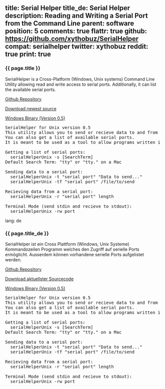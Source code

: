 title: Serial Helper
title_de: Serial Helper
description: Reading and Writing a Serial Port from the Command Line
parent: software
position: 5
comments: true
flattr: true
github: https://github.com/xythobuz/SerialHelper
compat: serialhelper
twitter: xythobuz
reddit: true
print: true
---

### {{ page.title }}

SerialHelper is a Cross-Platform (Windows, Unix systems) Command Line Utility allowing read and write access to serial ports. Additionally, it can list the available serial ports.

[Github Repository][1]

[Download newest source][2]

[Windows Binary (Version 0.5)][3]

<pre>
SerialHelper for Unix version 0.5
This utility allows you to send or recieve data to and from a serial port.
You can also get a list of available serial ports.
It is meant to be used as a tool to allow programs written in other languages access to serial ports.

Getting a list of serial ports:
  serialHelperUnix -s [SearchTerm]
Default Search Term: "tty" or "tty." on a Mac

Sending data to a serial port:
  serialHelperUnix -t "serial port" "Data to send..."
  serialHelperUnix -tf "serial port" /file/to/send

Recieving data from a serial port:
  serialHelperUnix -r "serial port" length

Terminal Mode (send stdin and recieve to stdout):
  serialHelperUnix -rw port
</pre>

 [1]: https://github.com/xythobuz/SerialHelper
 [2]: https://github.com/xythobuz/SerialHelper/zipball/master
 [3]: files/serialHelperWin-0.5.exe

lang: de

### {{ page.title_de }}

SerialHelper ist ein Cross Plattform (Windows, Unix Systeme) Kommandozeilen Programm welches den Zugriff auf serielle Ports ermöglicht. Ausserdem können vorhandene serielle Ports aufgelistet werden.

[Github Repository][1]

[Download aktuellster Sourcecode][2]

[Windows Binary (Version 0.5)][3]

<pre>
SerialHelper for Unix version 0.5
This utility allows you to send or recieve data to and from a serial port.
You can also get a list of available serial ports.
It is meant to be used as a tool to allow programs written in other languages access to serial ports.

Getting a list of serial ports:
  serialHelperUnix -s [SearchTerm]
Default Search Term: "tty" or "tty." on a Mac

Sending data to a serial port:
  serialHelperUnix -t "serial port" "Data to send..."
  serialHelperUnix -tf "serial port" /file/to/send

Recieving data from a serial port:
  serialHelperUnix -r "serial port" length

Terminal Mode (send stdin and recieve to stdout):
  serialHelperUnix -rw port
</pre>

 [1]: https://github.com/xythobuz/SerialHelper
 [2]: https://github.com/xythobuz/SerialHelper/zipball/master
 [3]: files/serialHelperWin-0.5.exe